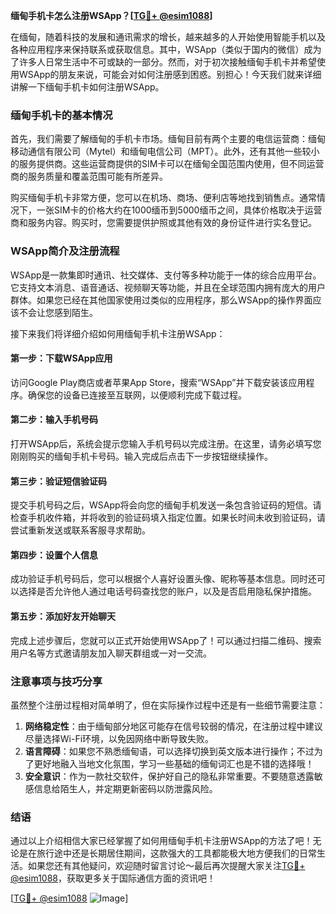 **缅甸手机卡怎么注册WSApp？[[TG💪+ @esim1088](https://t.me/s/esim1088)]**

在缅甸，随着科技的发展和通讯需求的增长，越来越多的人开始使用智能手机以及各种应用程序来保持联系或获取信息。其中，WSApp（类似于国内的微信）成为了许多人日常生活中不可或缺的一部分。然而，对于初次接触缅甸手机卡并希望使用WSApp的朋友来说，可能会对如何注册感到困惑。别担心！今天我们就来详细讲解一下缅甸手机卡如何注册WSApp。

### 缅甸手机卡的基本情况

首先，我们需要了解缅甸的手机卡市场。缅甸目前有两个主要的电信运营商：缅甸移动通信有限公司（Mytel）和缅甸电信公司（MPT）。此外，还有其他一些较小的服务提供商。这些运营商提供的SIM卡可以在缅甸全国范围内使用，但不同运营商的服务质量和覆盖范围可能有所差异。

购买缅甸手机卡非常方便，您可以在机场、商场、便利店等地找到销售点。通常情况下，一张SIM卡的价格大约在1000缅币到5000缅币之间，具体价格取决于运营商和服务内容。购买时，您需要提供护照或其他有效的身份证件进行实名登记。

### WSApp简介及注册流程

WSApp是一款集即时通讯、社交媒体、支付等多种功能于一体的综合应用平台。它支持文本消息、语音通话、视频聊天等功能，并且在全球范围内拥有庞大的用户群体。如果您已经在其他国家使用过类似的应用程序，那么WSApp的操作界面应该不会让您感到陌生。

接下来我们将详细介绍如何用缅甸手机卡注册WSApp：

#### 第一步：下载WSApp应用

访问Google Play商店或者苹果App Store，搜索“WSApp”并下载安装该应用程序。确保您的设备已连接至互联网，以便顺利完成下载过程。

#### 第二步：输入手机号码

打开WSApp后，系统会提示您输入手机号码以完成注册。在这里，请务必填写您刚刚购买的缅甸手机卡号码。输入完成后点击下一步按钮继续操作。

#### 第三步：验证短信验证码

提交手机号码之后，WSApp将会向您的缅甸手机发送一条包含验证码的短信。请检查手机收件箱，并将收到的验证码填入指定位置。如果长时间未收到验证码，请尝试重新发送或联系客服寻求帮助。

#### 第四步：设置个人信息

成功验证手机号码后，您可以根据个人喜好设置头像、昵称等基本信息。同时还可以选择是否允许他人通过电话号码查找您的账户，以及是否启用隐私保护措施。

#### 第五步：添加好友开始聊天

完成上述步骤后，您就可以正式开始使用WSApp了！可以通过扫描二维码、搜索用户名等方式邀请朋友加入聊天群组或一对一交流。

### 注意事项与技巧分享

虽然整个注册过程相对简单明了，但在实际操作过程中还是有一些细节需要注意：

1. **网络稳定性**：由于缅甸部分地区可能存在信号较弱的情况，在注册过程中建议尽量选择Wi-Fi环境，以免因网络中断导致失败。
2. **语言障碍**：如果您不熟悉缅甸语，可以选择切换到英文版本进行操作；不过为了更好地融入当地文化氛围，学习一些基础的缅甸词汇也是不错的选择哦！
3. **安全意识**：作为一款社交软件，保护好自己的隐私非常重要。不要随意透露敏感信息给陌生人，并定期更新密码以防泄露风险。

### 结语

通过以上介绍相信大家已经掌握了如何用缅甸手机卡注册WSApp的方法了吧！无论是在旅行途中还是长期居住期间，这款强大的工具都能极大地方便我们的日常生活。如果您还有其他疑问，欢迎随时留言讨论～最后再次提醒大家关注[TG💪+ @esim1088](https://t.me/s/esim1088)，获取更多关于国际通信方面的资讯吧！

[[TG💪+ @esim1088](https://t.me/s/esim1088) ![Image](https://i.postimg.cc/4NQfJmqS/Snipaste-2025-05-13-00-14-12.png)]